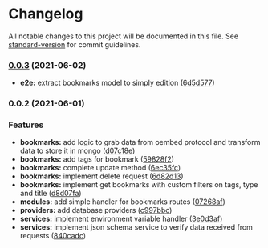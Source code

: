 # Changelog

All notable changes to this project will be documented in this file. See [standard-version](https://github.com/conventional-changelog/standard-version) for commit guidelines.

### [0.0.3](https://github.com/maddoctor1905/technical-test-klaxoon/compare/v0.0.2...v0.0.3) (2021-06-02)


* **e2e:** extract bookmarks model to simply edition ([6d5d577](https://github.com/maddoctor1905/technical-test-klaxoon/commit/6d5d57742bb1af511cffbecd51991b88de039088))

### 0.0.2 (2021-06-01)


### Features

* **bookmarks:** add logic to grab data from oembed protocol and transform data to store it in mongo ([d07c18e](https://github.com/maddoctor1905/technical-test-klaxoon/commit/d07c18eaf2841c58c5ec13db5b37ef8da298991b))
* **bookmarks:** add tags for bookmark ([59828f2](https://github.com/maddoctor1905/technical-test-klaxoon/commit/59828f2276140975560b3d0d0bc9d27276ded169))
* **bookmarks:** complete update method ([6ec35fc](https://github.com/maddoctor1905/technical-test-klaxoon/commit/6ec35fc1d67a8089dbecf9cc03cf4315045bb640))
* **bookmarks:** implement delete request ([6d82d13](https://github.com/maddoctor1905/technical-test-klaxoon/commit/6d82d13054f4b09777ebb8cd8d060bb07af9d5e3))
* **bookmarks:** implement get bookmarks with custom filters on tags, type and title ([d8d07fa](https://github.com/maddoctor1905/technical-test-klaxoon/commit/d8d07faa78b29e93b2ed69f0b12ac72e3db2d114))
* **modules:** add simple handler for bookmarks routes ([07268af](https://github.com/maddoctor1905/technical-test-klaxoon/commit/07268af3098fb9926cf7ef96fd91caa9a5862203))
* **providers:** add database providers ([c997bbc](https://github.com/maddoctor1905/technical-test-klaxoon/commit/c997bbc50dbdfe6fe43483c9561d092e197e50e7))
* **services:** implement environment variable handler ([3e0d3af](https://github.com/maddoctor1905/technical-test-klaxoon/commit/3e0d3afc0404689151e70e1b0c6bd7ae8d0fb6e9))
* **services:** implement json schema service to verify data received from requests ([840cadc](https://github.com/maddoctor1905/technical-test-klaxoon/commit/840cadc83c537fd003315b259df1b1315d7319b6))
